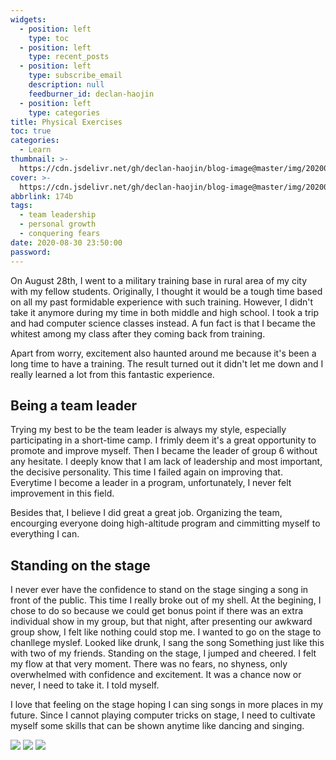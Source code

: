 ```yaml
---
widgets:
  - position: left
    type: toc
  - position: left
    type: recent_posts
  - position: left
    type: subscribe_email
    description: null
    feedburner_id: declan-haojin
  - position: left
    type: categories
title: Physical Exercises
toc: true
categories:
  - Learn
thumbnail: >-
  https://cdn.jsdelivr.net/gh/declan-haojin/blog-image@master/img/20200831180601.png
cover: >-
  https://cdn.jsdelivr.net/gh/declan-haojin/blog-image@master/img/20200831180601.png
abbrlink: 174b
tags:
  - team leadership
  - personal growth
  - conquering fears
date: 2020-08-30 23:50:00
password:
---
```

On August 28th, I went to a military training base in rural area of my city with my fellow students. Originally, I thought it would be a tough time based on all my past formidable experience with such training. However, I didn't take it anymore during my time in both middle and high school. I took a trip and had computer science classes instead. A fun fact is that I became the whitest among my class after they coming back from training. 

Apart from worry, excitement also haunted around me because it's been a long time to have a training. The result turned out it didn't let me down and I really learned a lot from this fantastic experience.

## Being a team leader
Trying my best to be the team leader is always my style, especially participating in a short-time camp. I frimly deem it's a great opportunity to promote and improve myself. Then I became the leader of group 6 without any hesitate. I deeply know that I am lack of leadership and most important, the decisive personality. This time I failed again on improving that. Everytime I become a leader in a program, unfortunately, I never felt improvement in this field.

Besides that, I believe I did great a great job. Organizing the team, encourging everyone doing high-altitude program and cimmitting myself to everything I can. 

<!--more-->

## Standing on the stage 
I never ever have the confidence to stand on the stage singing a song in front of the public. This time I really broke out of my shell. At the begining, I chose to do so because we could get bonus point if there was an extra individual show in my group, but that night, after presenting our awkward group show, I felt like nothing could stop me. I wanted to go on the stage to chanllege myslef. Looked like drunk, I sang the song Something just like this with two of my friends. Standing on the stage, I jumped and cheered. I felt my flow at that very moment. There was no fears, no shyness, only overwhelmed with confidence and excitement. It was a chance now or never, I need to take it. I told myself.

I love that feeling on the stage hoping I can sing songs in more places in my future. Since I cannot playing computer tricks on stage, I need to cultivate myself some skills that can be shown anytime like dancing and singing.

<div class = "justified-gallery">

![](https://cdn.jsdelivr.net/gh/declan-haojin/blog-image@master/img/20200903164305.jpg)
![](https://cdn.jsdelivr.net/gh/declan-haojin/blog-image@master/img/20200903164624.jpg)
![](https://cdn.jsdelivr.net/gh/declan-haojin/blog-image@master/img/20200903164724.jpg)
</div>

